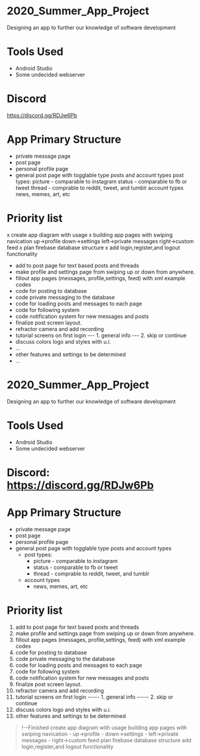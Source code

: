 # 2020_Summer_App_Project
Designing an app to further our knowledge of software development 


# Tools Used
- Android Studio
- Some undecided webserver

# Discord
https://discord.gg/RDJw6Pb
# App Primary Structure
- private message page
- post page
- personal profile page
- general post page with togglable type posts and account types
post types: 
 picture - comparable to instagram
 status - comparable to fb or tweet
 thread - comprable to reddit, tweet, and tumblr
account types
 news, memes, art, etc 
 
# Priority list
x create app diagram with usage 
x building app pages with swiping navication 
   up->profile
   down->settings
   left->private messages 
   right->custom feed
x plan firebase database structure 
x add login,register,and logout functionality
- add to post page for text based posts and threads
- make profile and settings page from swiping up or down from anywhere.
- fillout app pages (messages, profile,settings, feed) with xml example codes
- code for posting to database
- code private messaging to the database
- code for loading posts and messages to each page
- code for following system
- code notification system for new messages and posts
- finalize post screen layout. 
- refractor camera and add recording
- tutorial screens on first login
--- 1. general info
--- 2. skip or continue 
- discuss colors logo and styles with u.i.
- ...
- other features and settings to be determined
- ...
# 2020_Summer_App_Project
Designing an app to further our knowledge of software development 


# Tools Used
- Android Studio
- Some undecided webserver

# Discord: https://discord.gg/RDJw6Pb
# App Primary Structure
- private message page
- post page
- personal profile page
- general post page with togglable type posts and account types
   - post types: 
     - picture - comparable to instagram
     - status - comparable to fb or tweet
     - thread - comprable to reddit, tweet, and tumblr
  - account types
    - news, memes, art, etc 
 
# Priority list

1.  add to post page for text based posts and threads
2.  make profile and settings page from swiping up or down from anywhere.
3.  fillout app pages (messages, profile,settings, feed) with xml example codes
4.  code for posting to database
5.  code private messaging to the database
6.  code for loading posts and messages to each page
7.  code for following system
8.  code notification system for new messages and posts
9.  finalize post screen layout. 
10.  refractor camera and add recording
11.  tutorial screens on first login
----- 1. general info
----- 2. skip or continue 
12.  discuss colors logo and styles with u.i.
13.  other features and settings to be determined

>!--Finished
 create app diagram with usage 
 building app pages with swiping navication 
    - up->profile
    - down->settings
    - left->private messages 
    - right->custom feed
 plan firebase database structure 
 add login,register,and logout functionality
